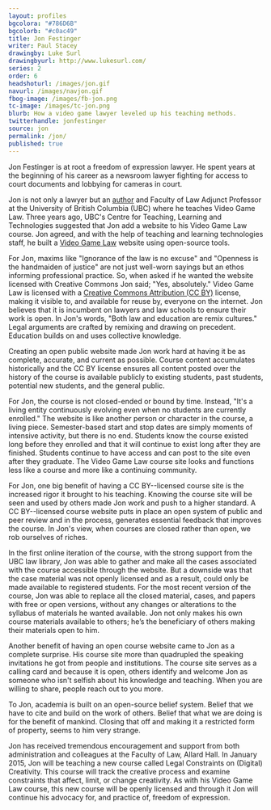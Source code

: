 ```yaml
---
layout: profiles
bgcolora: "#786D6B"
bgcolorb: "#c0ac49"
title: Jon Festinger
writer: Paul Stacey
drawingby: Luke Surl
drawingbyurl: http://www.lukesurl.com/
series: 2
order: 6
headshoturl: /images/jon.gif
navurl: /images/navjon.gif
fbog-image: /images/fb-jon.png
tc-image: /images/tc-jon.png
blurb: How a video game lawyer leveled up his teaching methods.
twitterhandle: jonfestinger
source: jon
permalink: /jon/
published: true
---
```


Jon Festinger is at root a freedom of expression lawyer. He spent years at the beginning of his career as a newsroom lawyer fighting for access to court documents and lobbying for cameras in court.

Jon is not only a lawyer but an [author](http://store.lexisnexis.ca/store/ca/catalog/booktemplate/productdetail.jsp?prodId=prd-cad-01004) and Faculty of Law Adjunct Professor at the University of British Columbia (UBC) where he teaches Video Game Law. Three years ago, UBC's Centre for Teaching, Learning and Technologies suggested that Jon add a website to his Video Game Law course. Jon agreed, and with the help of teaching and learning technologies staff, he built a [Video Game Law](http://videogame.law.ubc.ca/) website using open-source tools.

For Jon, maxims like "Ignorance of the law is no excuse" and "Openness is the handmaiden of justice" are not just well-worn sayings but an ethos informing professional practice. So, when asked if he wanted the website licensed with Creative Commons Jon said; "Yes, absolutely." Video Game Law is licensed with a [Creative Commons Attribution (CC BY)](http://creativecommons.org/licenses/by/4.0/) license, making it visible to, and available for reuse by, everyone on the internet. Jon believes that it is incumbent on lawyers and law schools to ensure their work is open. In Jon's words, "Both law and education are remix cultures." Legal arguments are crafted by remixing and drawing on precedent. Education builds on and uses collective knowledge.

Creating an open public website made Jon work hard at having it be as complete, accurate, and current as possible. Course content accumulates historically and the CC BY license ensures all content posted over the history of the course is available publicly to existing students, past students, potential new students, and the general public.

For Jon, the course is not closed-ended or bound by time. Instead, "It's a living entity continuously evolving even when no students are currently enrolled." The website is like another person or character in the course, a living piece. Semester-based start and stop dates are simply moments of intensive activity, but there is no end. Students know the course existed long before they enrolled and that it will continue to exist long after they are finished. Students continue to have access and can post to the site even after they graduate. The Video Game Law course site looks and functions less like a course and more like a continuing community.

For Jon, one big benefit of having a CC BY--licensed course site is the increased rigor it brought to his teaching. Knowing the course site will be seen and used by others made Jon work and push to a higher standard. A CC BY--licensed course website puts in place an open system of public and peer review and in the process, generates essential feedback that improves the course. In Jon's view, when courses are closed rather than open, we rob ourselves of riches.

In the first online iteration of the course, with the strong support from the UBC law library, Jon was able to gather and make all the cases associated with the course accessible through the website. But a downside was that the case material was not openly licensed and as a result, could only be made available to registered students. For the most recent version of the course, Jon was able to replace all the closed material, cases, and papers with free or open versions, without any changes or alterations to the syllabus of materials he wanted available. Jon not only makes his own course materials available to others; he’s the beneficiary of others making their materials open to him.

Another benefit of having an open course website came to Jon as a complete surprise. His course site more than quadrupled the speaking invitations he got from people and institutions. The course site serves as a calling card and because it is open, others identify and welcome Jon as someone who isn't selfish about his knowledge and teaching. When you are willing to share, people reach out to you more.

To Jon, academia is built on an open-source belief system. Belief that we have to cite and build on the work of others. Belief that what we are doing is for the benefit of mankind.  Closing that off and making it a restricted form of property, seems to him very strange. 

Jon has received tremendous encouragement and support from both administration and colleagues at the Faculty of Law, Allard Hall. In January 2015, Jon will be teaching a new course called Legal Constraints on (Digital) Creativity. This course will track the creative process and examine constraints that affect, limit, or change creativity. As with his Video Game Law course, this new course will be openly licensed and through it Jon will continue his advocacy for, and practice of, freedom of expression.